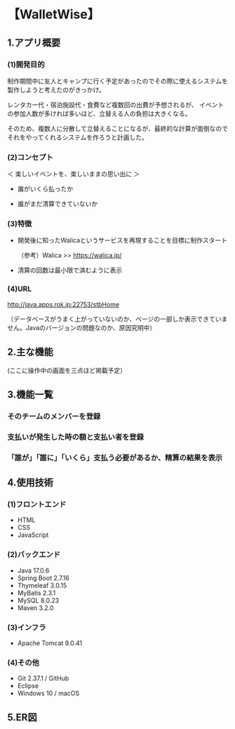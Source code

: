 # 【WalletWise】

## 1.アプリ概要

### (1)開発目的
制作期間中に友人とキャンプに行く予定があったのでその際に使えるシステムを製作しようと考えたのがきっかけ。

レンタカー代・宿泊施設代・食費など複数回の出費が予想されるが、
イベントの参加人数が多ければ多いほど、立替える人の負担は大きくなる。

そのため、複数人に分散して立替えることになるが、最終的な計算が面倒なのでそれをやってくれるシステムを作ろうと計画した。

### (2)コンセプト
＜ 楽しいイベントを、楽しいままの思い出に ＞　


* 誰がいくら払ったか

* 誰がまだ清算できていないか　

### (3)特徴
* 開発後に知ったWalicaというサービスを再現することを目標に制作スタート　


  （参考）Walica >> https://walica.jp/  
* 清算の回数は最小限で済むように表示

### (4)URL
http://java.apps.rok.jp:22753/stbHome

（データベースがうまく上がっていないのか、ページの一部しか表示できていません。Javaのバージョンの問題なのか、原因究明中）

## 2.主な機能
(ここに操作中の画面を三点ほど掲載予定）

## 3.機能一覧
###  そのチームのメンバーを登録
###  支払いが発生した時の額と支払い者を登録
### 「誰が」「誰に」「いくら」支払う必要があるか、精算の結果を表示

## 4.使用技術
### (1)フロントエンド
* HTML
* CSS
* JavaScript

### (2)バックエンド
* Java 17.0.6
* Spring Boot 2.7.16
* Thymeleaf 3.0.15
* MyBatis 2.3.1
* MySQL 8.0.23
* Maven 3.2.0

### (3)インフラ
* Apache Tomcat 9.0.41

### (4)その他
* Git 2.37.1 / GitHub
* Eclipse
* Windows 10 / macOS

## 5.ER図
